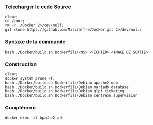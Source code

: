 ### Telecharger le code Source 
```
clear;
cd /root;
rm -r ./Docker 2>/dev/null;
git clone https://github.com/MarcJaffre/Docker.git 2>/dev/null;
```

### Syntaxe de la commande
```
bash ./Docker/build.sh Dockerfile/<OS> <FICHIER> <IMAGE DE SORTIE>
```

### Construction
```
clear;
docker system prune -f;
bash ./Docker/build.sh Dockerfile/Debian apache2 web
bash ./Docker/build.sh Dockerfile/Debian mariadb database
bash ./Docker/build.sh Dockerfile/Debian glpi ticketing
bash ./Docker/build.sh Dockerfile/Debian centreon supervision
```

### Complément
```
docker exec -it Apache2 ash
```
